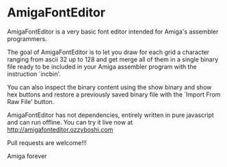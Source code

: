 # AmigaFontEditor
AmigaFontEditor is a very basic font editor intended for Amiga's assembler programmers.

The goal of AmigaFontEditor is to let you draw for each grid a character ranging from ascii 32 up to 128 and get merge all of them in a single binary file ready to be included in your Amiga assembler program with the instruction `incbin'.

You can also inspect the binary content using the show binary and show hex buttons and restore a previously saved binary file with the `Import From Raw File' button.

AmigaFontEditor has not dependencies, entirely written in pure javascript and can run offline.
You can try it live now at http://amigafonteditor.ozzyboshi.com

Pull requests are welcome!!!

Amiga forever
